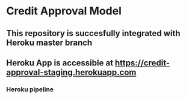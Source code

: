 # Credit Approval Model

## This repository is succesfully integrated with Heroku master branch
## Heroku App is accessible at https://credit-approval-staging.herokuapp.com 

### Heroku pipeline
